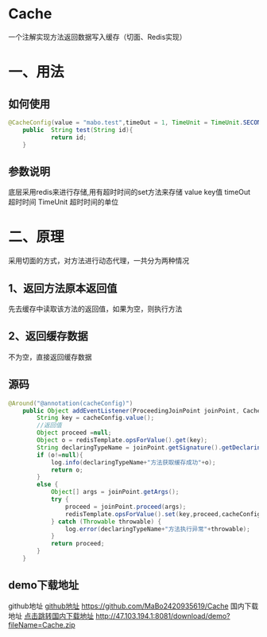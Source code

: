 # Cache

一个注解实现方法返回数据写入缓存（切面、Redis实现）





# 一、用法
## 如何使用
	

```java
@CacheConfig(value = "mabo.test",timeOut = 1, TimeUnit = TimeUnit.SECONDS)
    public  String test(String id){
            return id;
    }
```

## 参数说明
底层采用redis来进行存储,用有超时时间的set方法来存储
value  key值
timeOut		超时时间
TimeUnit	超时时间的单位

# 二、原理
采用切面的方式，对方法进行动态代理，一共分为两种情况
## 1、返回方法原本返回值
先去缓存中读取该方法的返回值，如果为空，则执行方法
## 2、返回缓存数据
不为空，直接返回缓存数据
## 源码

```java
@Around("@annotation(cacheConfig)")
    public Object addEventListener(ProceedingJoinPoint joinPoint, CacheConfig cacheConfig) throws Throwable {
        String key = cacheConfig.value();
        //返回值
        Object proceed =null;
        Object o = redisTemplate.opsForValue().get(key);
        String declaringTypeName = joinPoint.getSignature().getDeclaringTypeName();
        if (o!=null){
            log.info(declaringTypeName+"方法获取缓存成功"+o);
            return o;
        }
        else {
            Object[] args = joinPoint.getArgs();
            try {
                proceed = joinPoint.proceed(args);
                redisTemplate.opsForValue().set(key,proceed,cacheConfig.timeOut(),cacheConfig.TimeUnit());
            } catch (Throwable throwable) {
                log.error(declaringTypeName+"方法执行异常"+throwable);
            }
            return proceed;
        }
    }
```
## demo下载地址
github地址
[github地址](http://47.103.194.1:8081/download/demo?fileName=Cache.zip)
https://github.com/MaBo2420935619/Cache
国内下载地址
[点击跳转国内下载地址](http://47.103.194.1:8081/download/demo?fileName=Cache.zip)
http://47.103.194.1:8081/download/demo?fileName=Cache.zip
